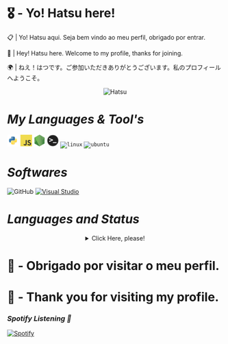 # 🎖️ - **Yo! Hatsu here!**

 
 :clipboard: | Yo! Hatsu aqui. Seja bem vindo ao meu perfil, obrigado por entrar.
 
 :deciduous_tree: | Hey! Hatsu here. Welcome to my profile, thanks for joining.
 
 :earth_africa: | ねえ！はつです。ご参加いただきありがとうございます。私のプロフィールへようこそ。
 
 <p align="center"> <img src="https://komarev.com/ghpvc/?username=HatsuDev&color=17f213" alt="Hatsu" /> </p>

#  *My Languages & Tool's*
<code><img height="27" src="https://raw.githubusercontent.com/github/explore/80688e429a7d4ef2fca1e82350fe8e3517d3494d/topics/python/python.png" alt="python"></code>
<code><img height="27" src="https://raw.githubusercontent.com/github/explore/80688e429a7d4ef2fca1e82350fe8e3517d3494d/topics/javascript/javascript.png" alt="javascript"></code>
<code><img height="27" src="https://raw.githubusercontent.com/github/explore/80688e429a7d4ef2fca1e82350fe8e3517d3494d/topics/nodejs/nodejs.png" alt="nodejs"></code>
<code><img height="27" src="https://raw.githubusercontent.com/github/explore/80688e429a7d4ef2fca1e82350fe8e3517d3494d/topics/terminal/terminal.png" alt="terminal"></code>
<code><img height="27" src="https://drt.sh/img/surface-pro-refind/os_kali.png" alt="linux"></code>
<code><img height="27" src="https://assets.ubuntu.com/v1/1be42010-cof_orange_hex.jpg" alt="ubuntu"></code>

#  *Softwares*
![GitHub](https://img.shields.io/badge/-GitHub-black?style=flat-square&logo=github)
[![Visual Studio](https://img.shields.io/badge/-007ACC?style=flat&logo=Visual-Studio-Code&logoColor=white&link=https://github.com/Cmmdx0 "Visual Studio")](https://github.com/Cmmdx0)


#  *Languages and Status*
<details style='text-align: center;' align='center'>
  <summary> Click Here, please! </summary>
  <p style="text-align: center;"align="center">============================================================</p>
  <p style="text-align: center;"align="center"><p style="text-align: center;"align="center"><a href="https://github.com/hatsuxz"><img align="center" src="https://github-readme-stats.vercel.app/api?username=hatsuxz&show_icons=true&include_all_commits=true&show_icons=true&theme=tokyonight" alt="hatsuxz stats" /></a></p>
  <p style="text-align: center;"align="center"><a href="https://github.com/hatsuxz?tab=repositories"><img align="center" src="https://github-readme-stats.vercel.app/api/top-langs/?username=hatsuxz&layout=compact&show_icons=true&theme=tokyonight" /></a></p>
  <p style="text-align: center;"align="center">============================================================</p>
</details>

# 🔧 - **Obrigado por visitar o meu perfil.**

# 🔧 - **Thank you for visiting my profile.**


### *Spotify Listening :musical_note:*
[![Spotify](https://now-playing-codestackr.vercel.app/api/spotify-playing)](https://open.spotify.com/user/Hatsu)
